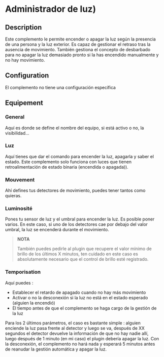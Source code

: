 # Administrador de luz)

## Description

Este complemento le permite encender o apagar la luz según la presencia de una persona y la luz exterior. Es capaz de gestionar el retraso tras la ausencia de movimiento. También gestiona el concepto de desbarbado para no apagar la luz demasiado pronto si la has encendido manualmente y no hay movimiento.

## Configuration

El complemento no tiene una configuración específica

## Equipement

### General

Aquí es donde se define el nombre del equipo, si está activo o no, la visibilidad...

### Luz

Aquí tienes que dar el comando para encender la luz, apagarla y saber el estado. Este complemento solo funciona con luces que tienen retroalimentación de estado binaria (encendida o apagada)).

### Mouvement

Ahí defines tus detectores de movimiento, puedes tener tantos como quieras.

### Luminosité

Pones tu sensor de luz y el umbral para encender la luz. Es posible poner varios. En este caso, si uno de los detectores cae por debajo del valor umbral, la luz se encenderá durante el movimiento.

>**NOTA**
>
>También puedes pedirle al plugin que recupere el valor mínimo de brillo de los últimos X minutos, ten cuidado en este caso es absolutamente necesario que el control de brillo esté registrado.

### Temporisation

Aquí puedes :

- Establecer el retardo de apagado cuando no hay más movimiento
- Activar o no la desconexión si la luz no está en el estado esperado (alguien la encendió)
- El tiempo antes de que el complemento se haga cargo de la gestión de la luz 

Para los 2 últimos parámetros, el caso es bastante simple : alguien enciende la luz pasa frente al detector y luego se va, después de XX segundos el detector devuelve la información de que no hay nadie allí, luego después de 1 minuto (en mi caso) el plugin debería apagar la luz. Con la desconexión, el complemento no hará nada y esperará 5 minutos antes de reanudar la gestión automática y apagar la luz. </p>
